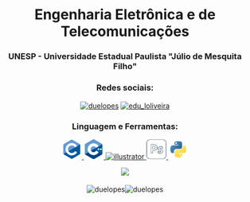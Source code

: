 <h1 align="center"> Engenharia Eletrônica e de Telecomunicações

<h3 align="center">UNESP - Universidade Estadual Paulista "Júlio de Mesquita Filho"</h3>

<h3 align="center">Redes sociais:</h3>
<p align="center"><a href="https://linkedin.com/in/duelopes" target="blank"><img align="center" src="https://raw.githubusercontent.com/rahuldkjain/github-profile-readme-generator/master/src/images/icons/Social/linked-in-alt.svg" alt="duelopes" height="30" width="40" /></a>
<a href="https://instagram.com/edu_loliveira" target="blank"><img align="center" src="https://raw.githubusercontent.com/rahuldkjain/github-profile-readme-generator/master/src/images/icons/Social/instagram.svg" alt="edu_loliveira" height="30" width="40" /></a>
</p>

<h3 align="center">Linguagem e Ferramentas:</h3>
<p align="center"> <a href="https://www.cprogramming.com/" target="_blank" rel="noreferrer"> <img src="https://raw.githubusercontent.com/devicons/devicon/master/icons/c/c-original.svg" alt="c" width="40" height="40"/> </a> <a href="https://www.w3schools.com/cpp/" target="_blank" rel="noreferrer"> <img src="https://raw.githubusercontent.com/devicons/devicon/master/icons/cplusplus/cplusplus-original.svg" alt="cplusplus" width="40" height="40"/> </a> <a href="https://www.adobe.com/in/products/illustrator.html" target="_blank" rel="noreferrer"> <img src="https://www.vectorlogo.zone/logos/adobe_illustrator/adobe_illustrator-icon.svg" alt="illustrator" width="40" height="40"/> </a> <a href="https://www.photoshop.com/en" target="_blank" rel="noreferrer"> <img src="https://raw.githubusercontent.com/devicons/devicon/master/icons/photoshop/photoshop-line.svg" alt="photoshop" width="40" height="40"/> </a> <a href="https://www.python.org" target="_blank" rel="noreferrer"> <img src="https://raw.githubusercontent.com/devicons/devicon/master/icons/python/python-original.svg" alt="python" width="40" height="40"/> </a> </p>

<p align="center"><img src="https://github.com/duelopes/duelopes/blob/main/leonardo-dicaprio-wolf-of-wall-street.gif" width="300"/>  </p>

<p align="center"><img align="center" src="https://github-readme-stats.vercel.app/api/top-langs?username=duelopes&show_icons=true&theme=highcontrast&hide_border=true&locale=en&layout=compact" alt="duelopes"/><img align="center" src="https://github-readme-streak-stats.herokuapp.com/?user=duelopes&theme=highcontrast&hide_border=true&layout=compact" alt="duelopes" />  </p>


